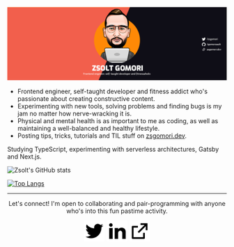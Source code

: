 <img src="https://raw.githubusercontent.com/gomorizsolt/gomorizsolt/master/assets/banner.png" alt="Banner">

- Frontend engineer, self-taught developer and fitness addict who's passionate about creating constructive content.
- Experimenting with new tools, solving problems and finding bugs is my jam no matter how nerve-wracking it is.
- Physical and mental health is as important to me as coding, as well as maintaining a well-balanced and healthy lifestyle.
- Posting tips, tricks, tutorials and TIL stuff on [zsgomori.dev](https://www.zsgomori.dev).

Studying TypeScript, experimenting with serverless architectures, Gatsby and Next.js.

![Zsolt's GitHub stats](https://github-readme-stats.vercel.app/api?username=gomorizsolt&show_icons=true&theme=dark)

[![Top Langs](https://github-readme-stats.vercel.app/api/top-langs/?username=gomorizsolt&theme=dark)](https://github.com/anuraghazra/github-readme-stats)

<hr />

<p align="center">
  Let's connect! I'm open to collaborating and pair-programming with anyone who's into this fun pastime activity.
  
  <p align="center">
    <a href="https://twitter.com/zsgomori" alt="Twitter"><img src="https://raw.githubusercontent.com/gomorizsolt/gomorizsolt/master/assets/twitter-fill.svg" /></a>
    <a href="https://www.linkedin.com/in/zsgomori/" alt="Linkedin"><img src="https://raw.githubusercontent.com/gomorizsolt/gomorizsolt/master/assets/linkedin-fill.svg" /></a>
    <a href="https://www.zsgomori.dev/" alt="Website"><img src="https://raw.githubusercontent.com/gomorizsolt/gomorizsolt/master/assets/external-link-line.svg" /></a>
  </p>
</p>
